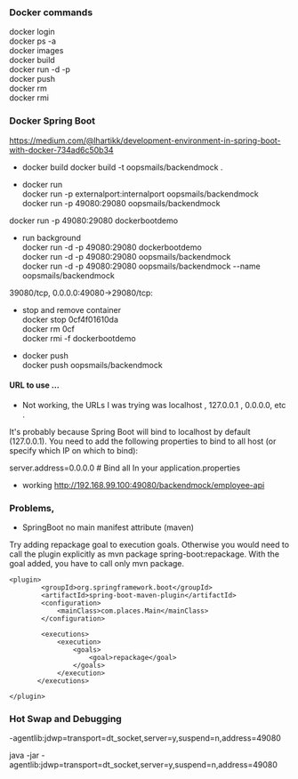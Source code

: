 

### Docker commands

docker login  
docker ps -a  
docker images  
docker build  
docker run -d -p  
docker push  
docker rm  
docker rmi  

### Docker Spring Boot

https://medium.com/@lhartikk/development-environment-in-spring-boot-with-docker-734ad6c50b34  

- docker build
docker build -t oopsmails/backendmock .  

- docker run  
docker run -p externalport:internalport oopsmails/backendmock  
docker run -p 49080:29080 oopsmails/backendmock

docker run -p 49080:29080 dockerbootdemo

- run background  
docker run -d -p 49080:29080 dockerbootdemo  
docker run -d -p 49080:29080 oopsmails/backendmock  
docker run -d -p 49080:29080 oopsmails/backendmock --name oopsmails/backendmock  

39080/tcp, 0.0.0.0:49080->29080/tcp:  

- stop and remove container  
docker stop 0cf4f01610da  
docker rm 0cf  
docker rmi -f dockerbootdemo

- docker push  
docker push oopsmails/backendmock


#### URL to use ...
- Not working, the URLs I was trying was localhost , 127.0.0.1 , 0.0.0.0, etc .  

It's probably because Spring Boot will bind to localhost by default (127.0.0.1). You need to add the following properties to bind to all host (or specify which IP on which to bind):

server.address=0.0.0.0 # Bind all
In your application.properties

- working
http://192.168.99.100:49080/backendmock/employee-api


### Problems,

- SpringBoot no main manifest attribute (maven)

Try adding repackage goal to execution goals. Otherwise you would need to call the plugin explicitly as mvn package spring-boot:repackage. With the goal added, you have to call only mvn package.
```
<plugin>
        <groupId>org.springframework.boot</groupId>
        <artifactId>spring-boot-maven-plugin</artifactId>
        <configuration>
            <mainClass>com.places.Main</mainClass>
        </configuration>

        <executions>
            <execution>
                <goals>
                    <goal>repackage</goal>
                </goals>
            </execution>
       </executions>

</plugin>
```

### Hot Swap and Debugging



-agentlib:jdwp=transport=dt_socket,server=y,suspend=n,address=49080

java -jar -agentlib:jdwp=transport=dt_socket,server=y,suspend=n,address=49080 
